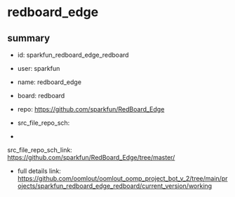 # redboard_edge
 
## summary 
* id: sparkfun_redboard_edge_redboard
* user: sparkfun
* name: redboard_edge
* board: redboard
* repo: https://github.com/sparkfun/RedBoard_Edge



* src_file_repo_sch: 
*
 src_file_repo_sch_link: https://github.com/sparkfun/RedBoard_Edge/tree/master/
* full details link: https://github.com/oomlout/oomlout_oomp_project_bot_v_2/tree/main/projects/sparkfun_redboard_edge_redboard/current_version/working  






